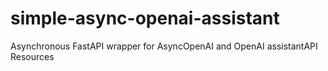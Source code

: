 # simple-async-openai-assistant
Asynchronous FastAPI wrapper for AsyncOpenAI and OpenAI assistantAPI  Resources
